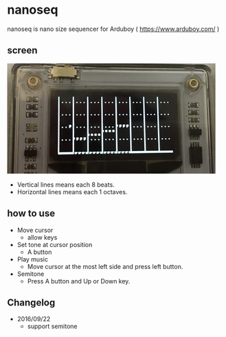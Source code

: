 # nanoseq
nanoseq is nano size sequencer for Arduboy ( https://www.arduboy.com/ )

## screen
![screenshot](imgs/nanoseq.jpg)
- Vertical lines means each 8 beats.
- Horizontal lines means each 1 octaves.

## how to use
- Move cursor
  - allow keys
- Set tone at cursor position
  - A button
- Play music
  - Move cursor at the most left side and press left button.
- Semitone
  - Press A button and Up or Down key.

## Changelog
- 2016/09/22
  - support semitone

